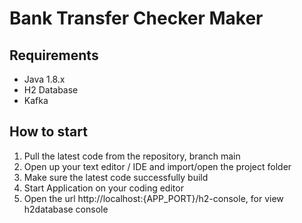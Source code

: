 # Bank Transfer Checker Maker

## Requirements
- Java 1.8.x
- H2 Database
- Kafka

## How to start
1. Pull the latest code from the repository, branch main
2. Open up your text editor / IDE and import/open the project folder
3. Make sure the latest code successfully build
4. Start Application on your coding editor
5. Open the url http://localhost:{APP_PORT}/h2-console, for view h2database console
